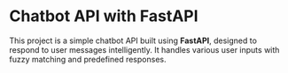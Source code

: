 # Chatbot API with FastAPI

This project is a simple chatbot API built using **FastAPI**, designed to respond to user messages intelligently. It handles various user inputs with fuzzy matching and predefined responses.
